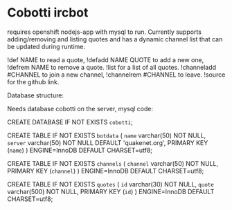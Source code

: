 # Cobotti ircbot

requires openshift nodejs-app with mysql to run. Currently supports adding/removing and listing quotes and has a dynamic channel list that can be updated during runtime.

!def NAME to read a quote, !defadd NAME QUOTE to add a new one, !defrem NAME to remove a quote.
!list for a list of all quotes. !channeladd #CHANNEL to join a new channel, !channelrem #CHANNEL to leave. !source for the github link.

Database structure:

Needs database cobotti on the server, mysql code:

CREATE DATABASE IF NOT EXISTS `cobotti`;

CREATE TABLE IF NOT EXISTS `botdata` (
  `name` varchar(50) NOT NULL,
  `server` varchar(50) NOT NULL DEFAULT 'quakenet.org',
  PRIMARY KEY (`name`)
) ENGINE=InnoDB DEFAULT CHARSET=utf8;

CREATE TABLE IF NOT EXISTS `channels` (
  `channel` varchar(50) NOT NULL,
  PRIMARY KEY (`channel`)
) ENGINE=InnoDB DEFAULT CHARSET=utf8;

CREATE TABLE IF NOT EXISTS `quotes` (
  `id` varchar(30) NOT NULL,
  `quote` varchar(500) NOT NULL,
  PRIMARY KEY (`id`)
) ENGINE=InnoDB DEFAULT CHARSET=utf8;
